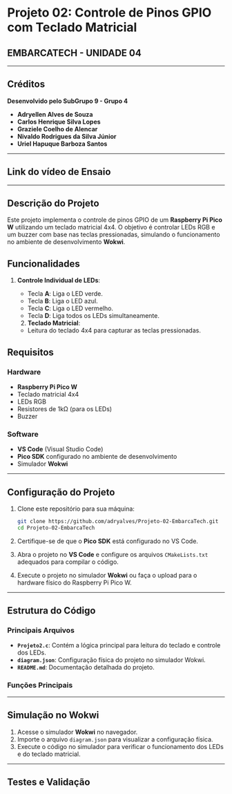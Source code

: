 # Projeto 02: **Controle de Pinos GPIO com Teclado Matricial**
**EMBARCATECH - UNIDADE 04**
---

---

## Créditos
**Desenvolvido pelo SubGrupo 9 - Grupo 4**
- **Adryellen Alves de Souza**  
- **Carlos Henrique Silva Lopes**
- **Graziele Coelho de Alencar**  
- **Nivaldo Rodrigues da Silva Júnior**  
- **Uriel Hapuque Barboza Santos**

---
## **Link do vídeo de Ensaio**

---

## **Descrição do Projeto**
Este projeto implementa o controle de pinos GPIO de um **Raspberry Pi Pico W** utilizando um teclado matricial 4x4. O objetivo é controlar LEDs RGB e um buzzer com base nas teclas pressionadas, simulando o funcionamento no ambiente de desenvolvimento **Wokwi**.

## **Funcionalidades**

1. **Controle Individual de LEDs**:
   - Tecla **A**: Liga o LED verde.
   - Tecla **B**: Liga o LED azul.
   - Tecla **C**: Liga o LED vermelho.
   - Tecla **D**: Liga todos os LEDs simultaneamente.

   2. **Teclado Matricial**:
   - Leitura do teclado 4x4 para capturar as teclas pressionadas.


## Requisitos

### Hardware
- **Raspberry Pi Pico W**
- Teclado matricial 4x4
- LEDs RGB
- Resistores de 1kΩ (para os LEDs)
- Buzzer

### Software
- **VS Code** (Visual Studio Code)
- **Pico SDK** configurado no ambiente de desenvolvimento
- Simulador **Wokwi**

---

## Configuração do Projeto

1. Clone este repositório para sua máquina:

   ```bash
   git clone https://github.com/adryalves/Projeto-02-EmbarcaTech.git
   cd Projeto-02-EmbarcaTech
   ```

2. Certifique-se de que o **Pico SDK** está configurado no VS Code.

3. Abra o projeto no **VS Code** e configure os arquivos `CMakeLists.txt` adequados para compilar o código.

4. Execute o projeto no simulador **Wokwi** ou faça o upload para o hardware físico do Raspberry Pi Pico W.

---

## Estrutura do Código

### Principais Arquivos
- **`Projeto2.c`**: Contém a lógica principal para leitura do teclado e controle dos LEDs.
- **`diagram.json`**: Configuração física do projeto no simulador Wokwi.
- **`README.md`**: Documentação detalhada do projeto.

### Funções Principais

---

## Simulação no Wokwi

1. Acesse o simulador **Wokwi** no navegador.
2. Importe o arquivo `diagram.json` para visualizar a configuração física.
3. Execute o código no simulador para verificar o funcionamento dos LEDs e do teclado matricial.

---

## Testes e Validação

